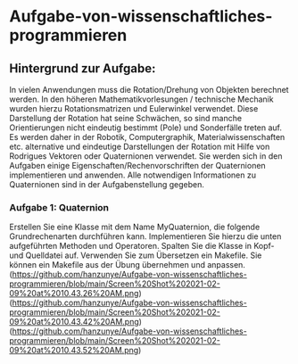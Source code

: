 # Aufgabe-von-wissenschaftliches-programmieren

## Hintergrund zur Aufgabe:
In vielen Anwendungen muss die Rotation/Drehung von Objekten berechnet werden. In den höheren Mathematikvorlesungen / technische Mechanik wurden hierzu Rotationsmatrizen und Eulerwinkel verwendet. Diese Darstellung der Rotation hat seine Schwächen, so sind manche Orientierungen nicht eindeutig bestimmt (Pole) und Sonderfälle treten auf.
Es werden daher in der Robotik, Computergraphik, Materialwissenschaften etc. alternative und eindeutige Darstellungen der Rotation mit Hilfe von Rodrigues Vektoren oder Quaternionen verwendet.
Sie werden sich in den Aufgaben einige Eigenschaften/Rechenvorschriften der Quaternionen implementieren und anwenden. Alle notwendigen Informationen zu Quaternionen sind in der Aufgabenstellung gegeben.
### Aufgabe 1: Quaternion
Erstellen Sie eine Klasse mit dem Name MyQuaternion, die folgende Grundrechenarten durchführen kann. Implementieren Sie hierzu die unten aufgeführten Methoden und Operatoren. Spalten Sie die Klasse in Kopf- und Quelldatei auf. Verwenden Sie zum Übersetzen ein Makefile. Sie können ein Makefile aus der Übung übernehmen und anpassen.
(https://github.com/hanzunye/Aufgabe-von-wissenschaftliches-programmieren/blob/main/Screen%20Shot%202021-02-09%20at%2010.43.26%20AM.png)
(https://github.com/hanzunye/Aufgabe-von-wissenschaftliches-programmieren/blob/main/Screen%20Shot%202021-02-09%20at%2010.43.42%20AM.png)
(https://github.com/hanzunye/Aufgabe-von-wissenschaftliches-programmieren/blob/main/Screen%20Shot%202021-02-09%20at%2010.43.52%20AM.png)
